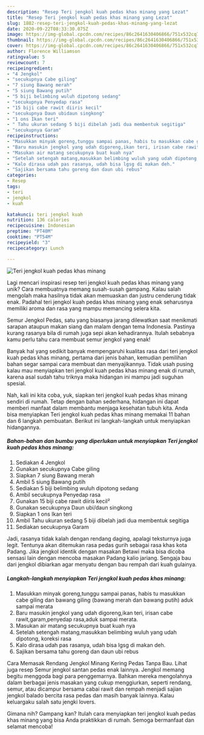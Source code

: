```yaml
---
description: "Resep Teri jengkol kuah pedas khas minang yang Lezat"
title: "Resep Teri jengkol kuah pedas khas minang yang Lezat"
slug: 1802-resep-teri-jengkol-kuah-pedas-khas-minang-yang-lezat
date: 2020-09-22T08:33:30.075Z
image: https://img-global.cpcdn.com/recipes/86c2641630406866/751x532cq70/teri-jengkol-kuah-pedas-khas-minang-foto-resep-utama.jpg
thumbnail: https://img-global.cpcdn.com/recipes/86c2641630406866/751x532cq70/teri-jengkol-kuah-pedas-khas-minang-foto-resep-utama.jpg
cover: https://img-global.cpcdn.com/recipes/86c2641630406866/751x532cq70/teri-jengkol-kuah-pedas-khas-minang-foto-resep-utama.jpg
author: Florence Williamson
ratingvalue: 5
reviewcount: 7
recipeingredient:
- "4 Jengkol"
- "secukupnya Cabe giling"
- "7 siung Bawang merah"
- "5 siung Bawang putih"
- "5 biji belimbing wuluh dipotong sedang"
- "secukupnya Penyedap rasa"
- "15 biji cabe rawit diiris kecil"
- "secukupnya Daun ubidaun singkong"
- "1 ons Ikan teri"
- " Tahu ukuran sedang 5 biji dibelah jadi dua membentuk segitiga"
- "secukupnya Garam"
recipeinstructions:
- "Masukkan minyak goreng,tunggu sampai panas, habis tu masukkan cabe giling dan bawang giling (bawang merah dan bawang putih) aduk sampai merata"
- "Baru masukin jengkol yang udah digoreng,ikan teri, irisan cabe rawit,garam,penyedap rasa,aduk sampai merata."
- "Masukan air matang secukupnya buat kuah nya"
- "Setelah setengah matang,masukkan belimbing wuluh yang udah dipotong, koreksi rasa"
- "Kalo dirasa udah pas rasanya, udah bisa lgsg di makan deh."
- "Sajikan bersama tahu goreng dan daun ubi rebus"
categories:
- Resep
tags:
- teri
- jengkol
- kuah

katakunci: teri jengkol kuah 
nutrition: 136 calories
recipecuisine: Indonesian
preptime: "PT40M"
cooktime: "PT54M"
recipeyield: "3"
recipecategory: Lunch

---
```



![Teri jengkol kuah pedas khas minang](https://img-global.cpcdn.com/recipes/86c2641630406866/751x532cq70/teri-jengkol-kuah-pedas-khas-minang-foto-resep-utama.jpg)

Lagi mencari inspirasi resep teri jengkol kuah pedas khas minang yang unik? Cara membuatnya memang susah-susah gampang. Kalau salah mengolah maka hasilnya tidak akan memuaskan dan justru cenderung tidak enak. Padahal teri jengkol kuah pedas khas minang yang enak seharusnya memiliki aroma dan rasa yang mampu memancing selera kita.

Semur Jengkol Pedas, satu yang biasanya jarang dilewatkan saat menikmati sarapan ataupun makan siang dan malam dengan tema Indonesia. Pastinya kurang rasanya bila di rumah juga sepi akan kehadirannya. Itulah sebabnya kamu perlu tahu cara membuat semur jengkol yang enak!

Banyak hal yang sedikit banyak mempengaruhi kualitas rasa dari teri jengkol kuah pedas khas minang, pertama dari jenis bahan, kemudian pemilihan bahan segar sampai cara membuat dan menyajikannya. Tidak usah pusing kalau mau menyiapkan teri jengkol kuah pedas khas minang enak di rumah, karena asal sudah tahu triknya maka hidangan ini mampu jadi suguhan spesial.


Nah, kali ini kita coba, yuk, siapkan teri jengkol kuah pedas khas minang sendiri di rumah. Tetap dengan bahan sederhana, hidangan ini dapat memberi manfaat dalam membantu menjaga kesehatan tubuh kita. Anda bisa menyiapkan Teri jengkol kuah pedas khas minang memakai 11 bahan dan 6 langkah pembuatan. Berikut ini langkah-langkah untuk menyiapkan hidangannya.

<!--inarticleads1-->

##### Bahan-bahan dan bumbu yang diperlukan untuk menyiapkan Teri jengkol kuah pedas khas minang:

1. Sediakan 4 Jengkol
1. Gunakan secukupnya Cabe giling
1. Siapkan 7 siung Bawang merah
1. Ambil 5 siung Bawang putih
1. Sediakan 5 biji belimbing wuluh dipotong sedang
1. Ambil secukupnya Penyedap rasa
1. Gunakan 15 biji cabe rawit diiris kecil²
1. Gunakan secukupnya Daun ubi/daun singkong
1. Siapkan 1 ons Ikan teri
1. Ambil  Tahu ukuran sedang 5 biji dibelah jadi dua membentuk segitiga
1. Sediakan secukupnya Garam


Jadi, rasanya tidak kalah dengan rendang daging, apalagi teksturnya juga legit. Tentunya akan ditemukan rasa pedas gurih sebagai rasa khas kota Padang. Jika jengkol identik dengan masakan Betawi maka bisa dicoba sensasi lain dengan mencoba masakan Padang kalio jariang. Sengaja bau dari jengkol dibiarkan agar menyatu dengan bau rempah dari kuah gulainya. 

<!--inarticleads2-->

##### Langkah-langkah menyiapkan Teri jengkol kuah pedas khas minang:

1. Masukkan minyak goreng,tunggu sampai panas, habis tu masukkan cabe giling dan bawang giling (bawang merah dan bawang putih) aduk sampai merata
1. Baru masukin jengkol yang udah digoreng,ikan teri, irisan cabe rawit,garam,penyedap rasa,aduk sampai merata.
1. Masukan air matang secukupnya buat kuah nya
1. Setelah setengah matang,masukkan belimbing wuluh yang udah dipotong, koreksi rasa
1. Kalo dirasa udah pas rasanya, udah bisa lgsg di makan deh.
1. Sajikan bersama tahu goreng dan daun ubi rebus


Cara Memasak Rendang Jengkol Minang Kering Pedas Tanpa Bau. Lihat juga resep Semur jengkol santan pedas enak lainnya. Jengkol memang begitu menggoda bagi para penggemarnya. Bahkan mereka mengolahnya dalam berbagai jenis masakan yang cukup menggiurkan, seperti rendang, semur, atau dicampur bersama cabai rawit dan rempah menjadi sajian jengkol balado bercita rasa pedas dan masih banyak lainnya. Kalau keluargaku salah satu jengki lovers. 

Gimana nih? Gampang kan? Itulah cara menyiapkan teri jengkol kuah pedas khas minang yang bisa Anda praktikkan di rumah. Semoga bermanfaat dan selamat mencoba!
